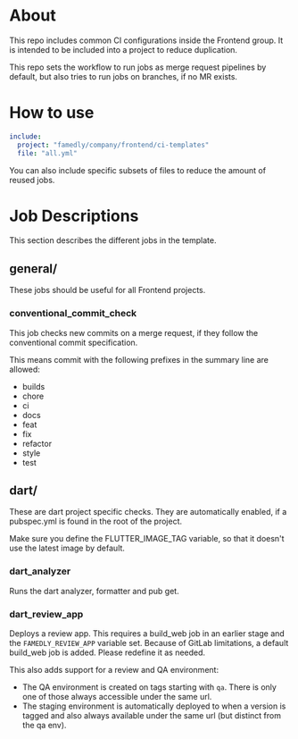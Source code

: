 # About

This repo includes common CI configurations inside the Frontend group. It is
intended to be included into a project to reduce duplication.

This repo sets the workflow to run jobs as merge request pipelines by default,
but also tries to run jobs on branches, if no MR exists.

# How to use

```yaml
include:
  project: "famedly/company/frontend/ci-templates"
  file: "all.yml"
```

You can also include specific subsets of files to reduce the amount of reused
jobs.

# Job Descriptions

This section describes the different jobs in the template.

## general/

These jobs should be useful for all Frontend projects.

### conventional_commit_check

This job checks new commits on a merge request, if they follow the conventional
commit specification.

This means commit with the following prefixes in the summary line are allowed:

- builds
- chore
- ci
- docs
- feat
- fix
- refactor
- style
- test

## dart/

These are dart project specific checks. They are automatically enabled, if a
pubspec.yml is found in the root of the project.

Make sure you define the FLUTTER_IMAGE_TAG variable, so that it doesn't use the
latest image by default.

### dart_analyzer

Runs the dart analyzer, formatter and pub get.

### dart_review_app

Deploys a review app. This requires a build_web job in an earlier stage and the
`FAMEDLY_REVIEW_APP` variable set. Because of GitLab limitations, a default
build_web job is added. Please redefine it as needed.

This also adds support for a review and QA environment:

- The QA environment is created on tags starting with `qa`. There is only one of
  those always accessible under the same url.
- The staging environment is automatically deployed to when a version is tagged
  and also always available under the same url (but distinct from the qa env).
